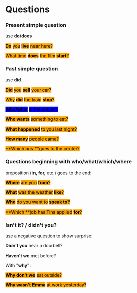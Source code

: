 # Questions

### Present simple question

use **do/does**

<mark style="background-color:orange;">**Do**</mark> <mark style="background-color:orange;">you</mark> <mark style="background-color:orange;">**live**</mark> <mark style="background-color:orange;">near here?</mark>

<mark style="background-color:orange;">What time</mark> <mark style="background-color:orange;">**does**</mark> <mark style="background-color:orange;">the film</mark> <mark style="background-color:orange;">**start**</mark><mark style="background-color:orange;">?</mark>

### Past simple question

use **did**

<mark style="background-color:orange;">**Did**</mark> <mark style="background-color:orange;">you</mark> <mark style="background-color:orange;">**sell**</mark> <mark style="background-color:orange;">your car?</mark>

<mark style="background-color:orange;">Why</mark> <mark style="background-color:orange;">**did**</mark> <mark style="background-color:orange;">the train</mark> <mark style="background-color:orange;">**stop**</mark><mark style="background-color:orange;">?</mark>

<mark style="background-color:blue;">**Who/what**</mark> <mark style="background-color:blue;">is the subject:</mark>

<mark style="background-color:orange;">**Who wants**</mark> <mark style="background-color:orange;">something to eat?</mark>

<mark style="background-color:orange;">**What happened**</mark> <mark style="background-color:orange;">to you last night?</mark>

<mark style="background-color:orange;">**How many**</mark> <mark style="background-color:orange;">people came?</mark>

<mark style="background-color:orange;">**Which bus **</mark><mark style="background-color:orange;">goes to the center?</mark>

### Questions beginning with who/what/which/where

preposition (**in, for,** etc.) goes to the end:

<mark style="background-color:orange;">**Where**</mark> <mark style="background-color:orange;">are you</mark> <mark style="background-color:orange;">**from**</mark><mark style="background-color:orange;">?</mark>

<mark style="background-color:orange;">**What**</mark> <mark style="background-color:orange;">was the weather</mark> <mark style="background-color:orange;">**like**</mark><mark style="background-color:orange;">?</mark>

<mark style="background-color:orange;">**Who**</mark> <mark style="background-color:orange;">do you want to</mark> <mark style="background-color:orange;">**speak to**</mark><mark style="background-color:orange;">?</mark>

<mark style="background-color:orange;">**Which **</mark><mark style="background-color:orange;">job has Tina applied</mark> <mark style="background-color:orange;">**for**</mark><mark style="background-color:orange;">?</mark>

### Isn't it? / didn't you?

use a negative question to show surprise:

**Didn't you** hear a doorbell?

**Haven't we** met before?

With "**why"**:

<mark style="background-color:orange;">**Why don't we**</mark> <mark style="background-color:orange;">eat outside?</mark>

<mark style="background-color:orange;">**Why wasn't Emma**</mark> <mark style="background-color:orange;">at work yesterday?</mark>

